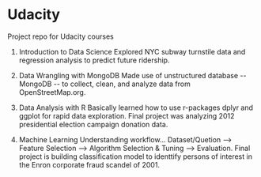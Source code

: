 # Udacity
Project repo for Udacity courses

1. Introduction to Data Science
Explored NYC subway turnstile data and regression analysis to predict future ridership.

2. Data Wrangling with MongoDB
Made use of unstructured database -- MongoDB -- to collect, clean, and analyze data from OpenStreetMap.org.

3. Data Analysis with R
Basically learned how to use r-packages dplyr and ggplot for rapid data exploration. Final project was analyzing 2012 presidential election campaign donation data.

4. Machine Learning
Understanding workflow... Dataset/Quetion --> Feature Selection --> Algorithm Selection & Tuning --> Evaluation. Final project is building classification model to identtify persons of interest in the Enron corporate fraud scandel of 2001.
